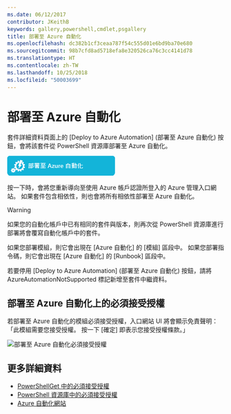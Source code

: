 ```yaml
---
ms.date: 06/12/2017
contributor: JKeithB
keywords: gallery,powershell,cmdlet,psgallery
title: 部署至 Azure 自動化
ms.openlocfilehash: dc382b1cf3ceaa787f54c555d01e6bd9ba70e680
ms.sourcegitcommit: 98b7cfd8ad5718efa8e320526ca76c3cc4141d78
ms.translationtype: HT
ms.contentlocale: zh-TW
ms.lasthandoff: 10/25/2018
ms.locfileid: "50003699"
---
```

# <a name="deploy-to-azure-automation"></a>部署至 Azure 自動化

套件詳細資料頁面上的 [Deploy to Azure Automation] \(部署至 Azure 自動化) 按鈕，會將該套件從 PowerShell 資源庫部署至 Azure 自動化。

![Deploy to Azure Automation (部署至 Azure 自動化) 按鈕](../../Images/DeployToAzureAutomationButton.png)

按一下時，會將您重新導向至使用 Azure 帳戶認證所登入的 Azure 管理入口網站。
如果套件包含相依性，則也會將所有相依性部署至 Azure 自動化。

> [!WARNING]
> 如果您的自動化帳戶中已有相同的套件與版本，則再次從 PowerShell 資源庫進行部署將會覆寫自動化帳戶中的套件。

如果您部署模組，則它會出現在 [Azure 自動化] 的 [模組] 區段中。  如果您部署指令碼，則它會出現在 [Azure 自動化] 的 [Runbook] 區段中。

若要停用 [Deploy to Azure Automation] \(部署至 Azure 自動化) 按鈕，請將 AzureAutomationNotSupported 標記新增至套件中繼資料。

## <a name="require-license-acceptance-on-deploy-to-azure-automation"></a>部署至 Azure 自動化上的必須接受授權

若部署至 Azure 自動化的模組必須接受授權，入口網站 UI 將會顯示免責聲明：「此模組需要您接受授權。 按一下 [確定] 即表示您接受授權條款。」

![部署至 Azure 自動化必須接受授權](../../Images/DeployToAzureAutomationRequireLicenseAcceptanceDisclaimer.png)

## <a name="more-details"></a>更多詳細資料

- [PowerShellGet 中的必須接受授權](../../concepts/module-license-acceptance.md)
- [PowerShell 資源庫中的必須接受授權](packages-that-require-license-acceptance.md)
- [Azure 自動化網站](http://azure.microsoft.com/services/automation/)
